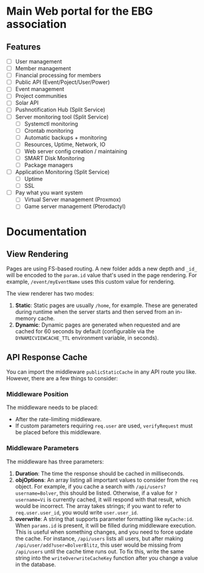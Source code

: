 # Main Web portal for the EBG association

## Features
- [ ] User management
- [ ] Member management
- [ ] Financial processing for members
- [ ] Public API (Event/Poject/User/Power)
- [ ] Event management
- [ ] Project communities
- [ ] Solar API
- [ ] Pushnotification Hub (Split Service)
- [ ] Server monitoring tool (Split Service)
  - [ ] Systemctl monitoring
  - [ ] Crontab monitoring
  - [ ] Automatic backups + monitoring
  - [ ] Resources, Uptime, Network, IO
  - [ ] Web server config creation / maintaining
  - [ ] SMART Disk Monitoring
  - [ ] Package managers
- [ ] Application Monitoring (Split Service)
  - [ ] Uptime
  - [ ] SSL
- [ ] Pay what you want system
  - [ ] Virtual Server management (Proxmox)
  - [ ] Game server management (Pterodactyl)
# Documentation

## View Rendering

Pages are using FS-based routing. A new folder adds a new depth and `_id_` will be encoded to the `param.id` value that's used in the page rendering. For example, `/event/myEventName` uses this custom value for rendering.

The view renderer has two modes:
1. **Static**: Static pages are usually `/home`, for example. These are generated during runtime when the server starts and then served from an in-memory cache.
2. **Dynamic**: Dynamic pages are generated when requested and are cached for 60 seconds by default (configurable via the `DYNAMICVIEWCACHE_TTL` environment variable, in seconds).

## API Response Cache

You can import the middleware `publicStaticCache` in any API route you like. However, there are a few things to consider:

### Middleware Position
The middleware needs to be placed:
- After the rate-limiting middleware.
- If custom parameters requiring `req.user` are used, `verifyRequest` must be placed before this middleware.

### Middleware Parameters
The middleware has three parameters:
1. **Duration**: The time the response should be cached in milliseconds.
2. **objOptions**: An array listing all important values to consider from the `req` object. For example, if you cache a search with `/api/users?username=Bolver`, this should be listed. Otherwise, if a value for `?username=Vi` is currently cached, it will respond with that result, which would be incorrect. The array takes strings; if you want to refer to `req.user.user_id`, you would write `user.user_id`.
3. **overwrite**: A string that supports parameter formatting like `myCache:id`. When `params.id` is present, it will be filled during middleware execution. This is useful when something changes, and you need to force update the cache. For instance, `/api/users` lists all users, but after making `/api/user/add?user=BolverBlitz`, this user would be missing from `/api/users` until the cache time runs out. To fix this, write the same string into the `writeOverwriteCacheKey` function after you change a value in the database.


